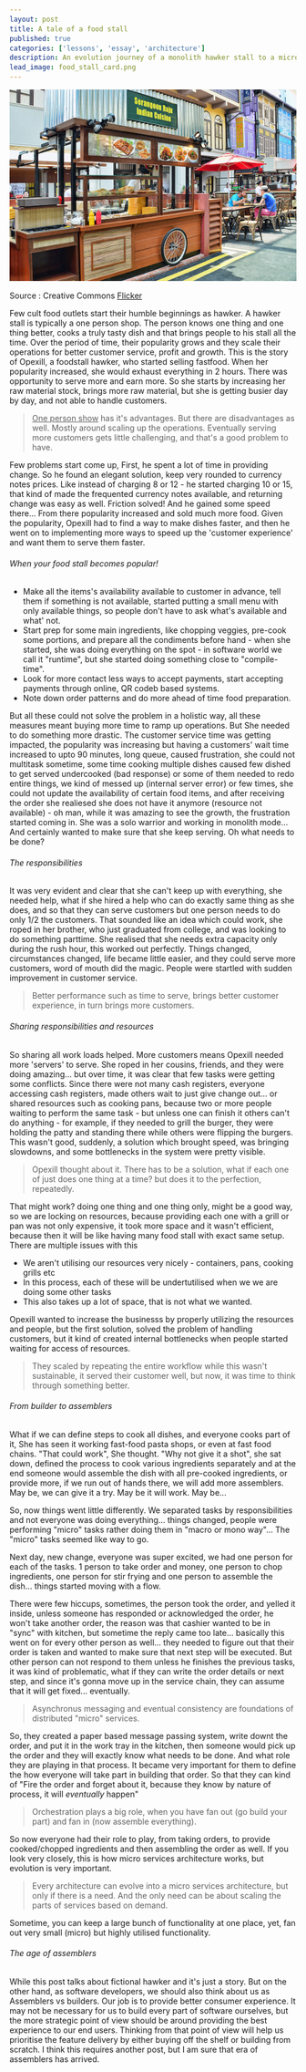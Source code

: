 ```yaml
---
layout: post
title: A tale of a food stall
published: true
categories: ['lessons', 'essay', 'architecture']
description: An evolution journey of a monolith hawker stall to a micro-services enabled restaurant.
lead_image: food_stall_card.png
---
```




![Hawker Center](/assets/images/hawker_stall.jpg)
<div class="footnote">
Source : Creative Commons <a href="https://www.flickr.com/photos/25802865@N08/12826250854" width="100%" height="100%"> Flicker </a>
<p/>
</div>

Few cult food outlets start their humble beginnings as hawker. A hawker stall is typically a one person shop. The person knows one thing and one thing better, cooks a truly tasty dish and that brings people to his stall all the time. Over the period of time, their popularity grows and they scale their operations for better customer service, profit and growth. This is the story of Opexill, a foodstall hawker, who started selling fastfood. When her popularity increased, she would exhaust everything in 2 hours. There was opportunity to serve more and earn more. So she starts by increasing her raw material stock, brings more raw material, but she is getting busier day by day, and not able to handle customers. 

> <u>One person show</u> has it's advantages. But there are disadvantages as well. Mostly around scaling up the operations. Eventually serving more customers gets little challenging, and that's a good problem to have.

Few problems start come up, First, he spent a lot of time in providing change. So he found an elegant solution, keep very rounded to currency notes prices. Like instead of charging 8 or 12 - he started charging 10 or 15, that kind of made the frequented currency notes available, and returning change was easy as well. Friction solved! And he gained some speed there... From there popularity increased and sold much more food. Given the popularity, Opexill had to find a way to make dishes faster, and then he went on to implementing more ways to speed up the 'customer experience' and want them to serve them faster.

###### When your food stall becomes popular!

* Make all the items's availability available to customer in advance, tell them if something is not available, started putting a small menu with only available things, so people don't have to ask what's available and what' not.
* Start prep for some main ingredients, like chopping veggies, pre-cook some portions, and prepare all the condiments before hand - when she started, she was doing everything on the spot - in software world we call it "runtime", but she started doing something close to "compile-time".
* Look for more contact less ways to accept payments, start accepting payments through online, QR codeb based systems.
* Note down order patterns and do more ahead of time food preparation.

But all these could not solve the problem in a holistic way, all these measures meant buying more time to ramp up operations. But She needed to do something more drastic. The customer service time was getting impacted, the popularity was increasing but having a customers' wait time increased to upto 90 minutes, long queue, caused frustration, she could not multitask sometime, some time cooking multiple dishes caused few dished to get served undercooked (bad response) or some of them needed to redo entire things, we kind of messed up (internal server error) or few times, she could not update the availability of certain food items, and after receiving the order she realiesed she does not have it anymore (resource not available) - oh man, while it was amazing to see the growth, the frustration started coming in. She was a solo warrior and working in monolith mode... And certainly wanted to make sure that she keep serving. Oh what needs to be done?

###### The responsibilities

It was very evident and clear that she can't keep up with everything, she needed help, what if she hired a help who can do exactly same thing as she does, and so that they can serve customers but one person needs to do only 1/2 the customers. That sounded like an idea which could work, she roped in her brother, who just graduated from college, and was looking to do something parttime. She realised that she needs extra capacity only during the rush hour, this worked out perfectly. Things changed, circumstances changed, life became little easier, and they could serve more customers, word of mouth did the magic. People were startled with sudden improvement in customer service. 

> Better performance such as time to serve, brings better customer experience, in turn brings more customers.

###### Sharing responsibilities and resources

So sharing all work loads helped. More customers means Opexill needed more 'servers' to serve. She roped in her cousins, friends, and they were doing amazing... but over time, it was clear that few tasks were getting some conflicts. Since there were not many cash registers, everyone accessing cash registers, made others wait to just give change out... or shared resources such as cooking pans, because two or more people waiting to perform the same task - but unless one can finish it others can't do anything - for example, if they needed to grill the burger, they were holding the patty and standing there while others were flipping the burgers. This wasn't good, suddenly, a solution which brought speed, was bringing slowdowns, and some bottlenecks in the system were pretty visible.

> Opexill thought about it. There has to be a solution, what if each one of just does one thing at a time? but does it to the perfection, repeatedly. 

That might work? doing one thing and one thing only, might be a good way, so we are locking on resources, because providing each one with a grill or pan was not only expensive, it took more space and it wasn't efficient, because then it will be like having many food stall with exact same setup. There are multiple issues with this

* We aren't utilising our resources very nicely - containers, pans, cooking grills etc
* In this process, each of these will be undertutilised when we we are doing some other tasks
* This also takes up a lot of space, that is not what we wanted.

Opexill wanted to increase the businesss by properly utilizing the resources and people, but the first solution, solved the problem of handling customers, but it kind of created internal bottlenecks when people started waiting for access of resources.

> They scaled by repeating the entire workflow while this wasn't sustainable, it served their customer well, but now, it was time to think through something better.

###### From builder to assemblers

What if we can define steps to cook all dishes, and everyone cooks part of it, She has seen it working fast-food pasta shops, or even at fast food chains. "That could work", She thought. "Why not give it a shot", she sat down, defined the process to cook various ingredients separately and at the end someone would assemble the dish with all pre-cooked ingredients, or provide more, if we run out of hands there, we will add more assemblers. May be, we can give it a try. May be it will work. May be...

So, now things went little differently. We separated tasks by responsibilities and not everyone was doing everything... things changed, people were performing "micro" tasks rather doing them in "macro or mono way"... The "micro" tasks seemed like way to go.

Next day, new change, everyone was super excited, we had one person for each of the tasks. 1 person to take order and money, one person to chop ingredients, one person for stir frying and one person to assemble the dish... things started moving with a flow. 


There were few hiccups, sometimes, the person took the order, and yelled it inside, unless someone has responded or acknowledged the order, he won't take another order, the reason was that cashier wanted to be in "sync" with kitchen, but sometime the reply came too late...  basically this went on for every other person as well... they needed to figure out that their order is taken and wanted to make sure that next step will be executed. But other person can not respond to them unless he finishes the previous tasks, it was kind of problematic, what if they can write the order details or next step, and since it's gonna move up in the service chain, they can assume that it will get fixed... eventually. 

> Asynchronus messaging and eventual consistency are foundations of distributed "micro" services. 

So, they created a paper based message passing system, write downt the order, and put it in the work tray in the kitchen, then someone would pick up the order and they will exactly know what needs to be done. And what role they are playing in that process. It became very important for them to define the how everyone will take part in building that order. So that they can kind of "Fire the order and forget about it, because they know by nature of process, it will _eventually_ happen"

> Orchestration plays a big role, when you have fan out (go build your part) and fan in (now assemble everything).

So now everyone had their role to play, from taking orders, to provide cooked/chopped ingredients and then assembling the order as well. If you look very closely, this is how micro services architecture works, but evolution is very important.

> Every architecture can evolve into a micro services architecture, but only if there is a need. And the only need can be about scaling the parts of services based on demand.

Sometime, you can keep a large bunch of functionality at one place, yet, fan out very small (micro) but highly utilised functionality.


###### The age of assemblers

While this post talks about fictional hawker and it's just a story. But on the other hand, as software developers, we should also think about us as Assemblers vs builders. Our job is to provide better consumer experience. It may not be necessary for us to build every part of software ourselves, but the more strategic point of view should be around providing the best experience to our end users. Thinking from that point of view will help us prioritise the feature delivery by either buying off the shelf or building from scratch. I think this requires another post, but I am sure that era of assemblers has arrived.

